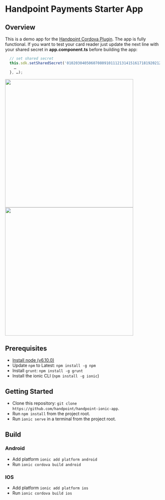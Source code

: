 # Handpoint Payments Starter App

## Overview
This is a demo app for the [Handpoint Cordova Plugin](https://github.com/handpoint/cordova-plugin-handpoint/). The app is fully functional. If you want to test your card reader just update the next line with your shared secret in **app.component.ts** before building the app:

```javascript
  // set shared secret
  this.sdk.setSharedSecret('0102030405060708091011121314151617181920212223242526272829303132').then(() => {
    …
  }, …); 
```
<img height="417" widht="890" src="https://user-images.githubusercontent.com/3254688/37241612-ded07e34-2453-11e8-9d34-ca61af5cd0aa.png"/>
<br>
<img height="417" widht="890" src="https://user-images.githubusercontent.com/3254688/37241613-e009d084-2453-11e8-971b-8fa17eace6a0.png"/>

## Prerequisites
* [Install node (v6.10.0)](https://nodejs.org/es/download/)
* Update `npm` to Latest: `npm install -g npm`
* Install `grunt`: `npm install -g grunt`
* Install the ionic CLI (`npm install -g ionic`)

## Getting Started
* Clone this repository: `git clone https://github.com/handpoint/handpoint-ionic-app`.
* Run `npm install` from the project root.
* Run `ionic serve` in a terminal from the project root.

## Build
### Android
* Add platform `ionic add platform android`
* Run `ionic cordova build android`

### IOS
* Add platform `ionic add platform ios`
* Run `ionic cordova build ios`

